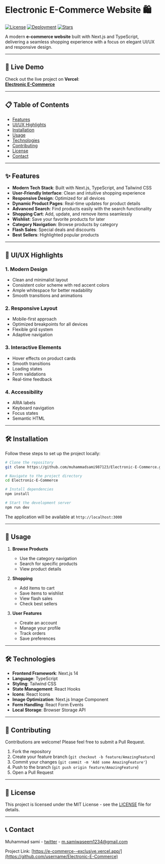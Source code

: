 # Electronic E-Commerce Website 🛍️

[![License](https://img.shields.io/badge/license-MIT-green)](LICENSE)
[![Deployment](https://img.shields.io/badge/Deployed%20on-Vercel-blueviolet)](https://electronic-e-commerce.vercel.app/)
[![Stars](https://img.shields.io/github/stars/username/Electronic-E-Commerce?style=social)](https://github.com/username/Electronic-E-Commerce/stargazers)

A modern **e-commerce website** built with Next.js and TypeScript, delivering a seamless shopping experience with a focus on elegant UI/UX and responsive design.

---

## 🌟 Live Demo

Check out the live project on **Vercel**:  
**[Electronic E-Commerce](https://e-commerce--exclusive.vercel.app/)**

---

## 📋 Table of Contents

- [Features](#features)
- [UI/UX Highlights](#uiux-highlights)
- [Installation](#installation)
- [Usage](#usage)
- [Technologies](#technologies)
- [Contributing](#contributing)
- [License](#license)
- [Contact](#contact)

---

## ✨ Features

- **Modern Tech Stack**: Built with Next.js, TypeScript, and Tailwind CSS
- **User-Friendly Interface**: Clean and intuitive shopping experience
- **Responsive Design**: Optimized for all devices
- **Dynamic Product Pages**: Real-time updates for product details
- **Advanced Search**: Find products easily with the search functionality
- **Shopping Cart**: Add, update, and remove items seamlessly
- **Wishlist**: Save your favorite products for later
- **Category Navigation**: Browse products by category
- **Flash Sales**: Special deals and discounts
- **Best Sellers**: Highlighted popular products

---

## 🎨 UI/UX Highlights

### 1. **Modern Design**
   - Clean and minimalist layout
   - Consistent color scheme with red accent colors
   - Ample whitespace for better readability
   - Smooth transitions and animations

### 2. **Responsive Layout**
   - Mobile-first approach
   - Optimized breakpoints for all devices
   - Flexible grid system
   - Adaptive navigation

### 3. **Interactive Elements**
   - Hover effects on product cards
   - Smooth transitions
   - Loading states
   - Form validations
   - Real-time feedback

### 4. **Accessibility**
   - ARIA labels
   - Keyboard navigation
   - Focus states
   - Semantic HTML

---

## 🛠️ Installation

Follow these steps to set up the project locally:

```bash
# Clone the repository
git clone https://github.com/muhammadsami987123/Electronic-E-Commerce.git

# Navigate to the project directory
cd Electronic-E-Commerce

# Install dependencies
npm install

# Start the development server
npm run dev
```

The application will be available at `http://localhost:3000`

---

## 🚀 Usage

1. **Browse Products**
   - Use the category navigation
   - Search for specific products
   - View product details

2. **Shopping**
   - Add items to cart
   - Save items to wishlist
   - View flash sales
   - Check best sellers

3. **User Features**
   - Create an account
   - Manage your profile
   - Track orders
   - Save preferences

---

## 🛠️ Technologies

- **Frontend Framework**: Next.js 14
- **Language**: TypeScript
- **Styling**: Tailwind CSS
- **State Management**: React Hooks
- **Icons**: React Icons
- **Image Optimization**: Next.js Image Component
- **Form Handling**: React Form Events
- **Local Storage**: Browser Storage API

---

## 🤝 Contributing

Contributions are welcome! Please feel free to submit a Pull Request.

1. Fork the repository
2. Create your feature branch (`git checkout -b feature/AmazingFeature`)
3. Commit your changes (`git commit -m 'Add some AmazingFeature'`)
4. Push to the branch (`git push origin feature/AmazingFeature`)
5. Open a Pull Request

---

## 📄 License

This project is licensed under the MIT License - see the [LICENSE](LICENSE) file for details.

---

## 📞 Contact

Muhammad sami - [twitter](https://x.com/MSAMIWASEEM1) - m.samiwaseem1234@gmail.com

Project Link: [https://e-commerce--exclusive.vercel.app/](https://github.com/username/Electronic-E-Commerce)







